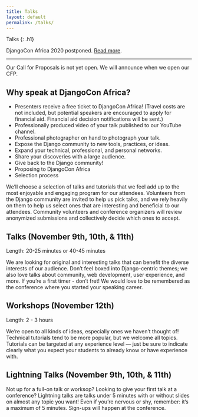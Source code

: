 ```yaml
---
title: Talks
layout: default
permalink: /talks/
---
```

Talks
{: .h1}

DjangoCon Africa 2020 postponed. [Read more](/news/postponed).

---

Our Call for Proposals is not yet open. We will announce when we open our CFP. 

## Why speak at DjangoCon Africa?
- Presenters receive a free ticket to DjangoCon Africa! (Travel costs are not included, but potential speakers are encouraged to apply for financial aid. Financial aid decision notifications will be sent.)
- Professionally produced video of your talk published to our YouTube channel. 
- Professional photographer on hand to photograph your talk. 
- Expose the Django community to new tools, practices, or ideas.
- Expand your technical, professional, and personal networks.
- Share your discoveries with a large audience.
- Give back to the Django community!
- Proposing to DjangoCon Africa
- Selection process

We’ll choose a selection of talks and tutorials that we feel add up to the most enjoyable and engaging program for our attendees. Volunteers from the Django community are invited to help us pick talks, and we rely heavily on them to help us select ones that are interesting and beneficial to our attendees. Community volunteers and conference organizers will review anonymized submissions and collectively decide which ones to accept.

## Talks (November 9th, 10th, & 11th)
Length: 20-25 minutes or 40-45 minutes

We are looking for original and interesting talks that can benefit the diverse interests of our audience. Don’t feel boxed into Django-centric themes; we also love talks about community, web development, user experience, and more. If you’re a first timer - don’t fret! We would love to be remembered as the conference where you started your speaking career.

## Workshops (November 12th)
Length: 2 - 3 hours

We’re open to all kinds of ideas, especially ones we haven’t thought of! Technical tutorials tend to be more popular, but we welcome all topics. Tutorials can be targeted at any experience level — just be sure to indicate clearly what you expect your students to already know or have experience with.

## Lightning Talks (November 9th, 10th, & 11th)
Not up for a full-on talk or worksop? Looking to give your first talk at a conference? Lightning talks are talks under 5 minutes with or without slides on almost any topic you want! Even if you’re nervous or shy, remember: it’s a maximum of 5 minutes. Sign-ups will happen at the conference.

